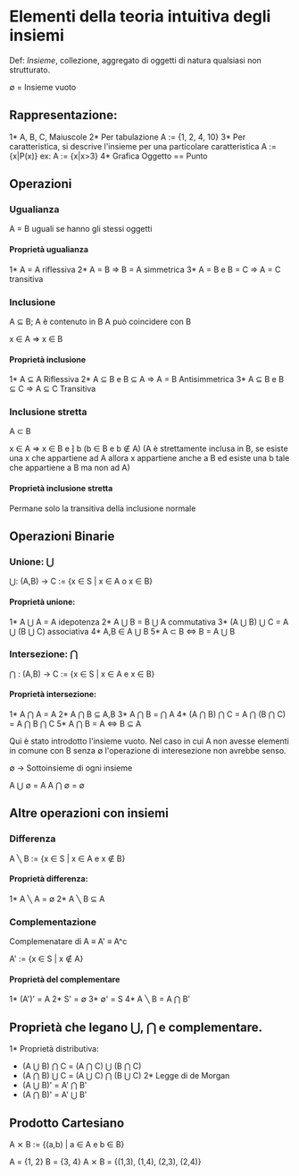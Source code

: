 # Elementi della teoria intuitiva degli insiemi

Def: *Insieme*, collezione, aggregato di oggetti di natura qualsiasi non strutturato.

∅ = Insieme vuoto

## Rappresentazione:

1* A, B, C, Maiuscole
2* Per tabulazione A := {1, 2, 4, 10}
3* Per caratteristica, si descrive l'insieme per una particolare caratteristica
A := {x|P(x)} 
ex: A := {x|x>3}
4* Grafica Oggetto == Punto

## Operazioni

### Ugualianza

A = B uguali se hanno gli stessi oggetti

#### Proprietà ugualianza
1* A = A riflessiva
2* A = B => B = A simmetrica
3* A = B e B = C => A = C transitiva

### Inclusione

A ⊆ B; A è contenuto in B
A può coincidere con B

x ∈ A => x ∈ B

#### Proprietà inclusione
1* A ⊆ A Riflessiva
2* A ⊆ B e B ⊆ A => A = B Antisimmetrica
3* A ⊆ B e B ⊆ C => A ⊆ C Transitiva

### Inclusione stretta

A ⊂ B

x ∈ A => x ∈ B e ⁆ b (b ∈ B e b ∉ A)
(A è strettamente inclusa in B, se esiste una x che appartiene ad A allora x appartiene anche a B ed esiste una b tale che appartiene a B ma non ad A)

#### Proprietà inclusione stretta
Permane solo la transitiva della inclusione normale

## Operazioni Binarie

### Unione: ⋃

⋃: (A,B) -> C := {x ∈ S | x ∈ A o x ∈ B}

#### Proprietà unione:
1* A ⋃ A = A idepotenza
2* A ⋃ B = B ⋃ A commutativa
3* (A ⋃ B) ⋃ C = A ⋃ (B ⋃ C) associativa
4* A,B ∈ A ⋃ B
5* A ⊂ B <=> B = A ⋃ B

### Intersezione: ⋂
⋂ : (A,B) -> C := {x ∈ S | x ∈ A e x ∈ B}

#### Proprietà intersezione:
1* A ⋂ A = A
2* A ⋂ B ⊆ A,B
3* A ⋂ B = ⋂ A
4* (A ⋂ B) ⋂ C =  A ⋂ (B ⋂ C) = A ⋂ B ⋂ C
5* A ⋂ B = A <=> B ⊆ A

Qui è stato introdotto l'insieme vuoto.
Nel caso in cui A non avesse elementi in comune con B senza ∅ l'operazione di interesezione non avrebbe senso.

∅ -> Sottoinsieme di ogni insieme

A ⋃ ∅ = A
A ⋂ ∅ = ∅

## Altre operazioni con insiemi

### Differenza
A ╲ B := {x ∈ S | x ∈ A e x ∉ B}

#### Proprietà differenza:
1* A ╲ A = ∅
2* A ╲ B ⊆ A

### Complementazione
Complemenatare di A ≡ A' ≡ A^c

A' := {x ∈ S | x ∉ A}

#### Proprietà del complementare
1* (A')' = A
2* S' = ∅
3* ∅' = S
4* A ╲ B = A ⋂ B'

## Proprietà che legano ⋃, ⋂ e complementare.
1* Proprietà distributiva:
+ (A ⋃ B) ⋂ C = (A ⋂ C) ⋃ (B ⋂ C) 
+ (A ⋂ B) ⋃ C = (A ⋃ C) ⋂ (B ⋃ C)
2* Legge di de Morgan
+ (A ⋃ B)' = A' ⋂ B'
+ (A ⋂ B)' = A' ⋃ B'

## Prodotto Cartesiano

A ⨯ B := {(a,b) | a ∈ A e b ∈ B}

A = {1, 2}
B = {3, 4}
A ⨯ B = {(1,3), (1,4), (2,3), (2,4)}